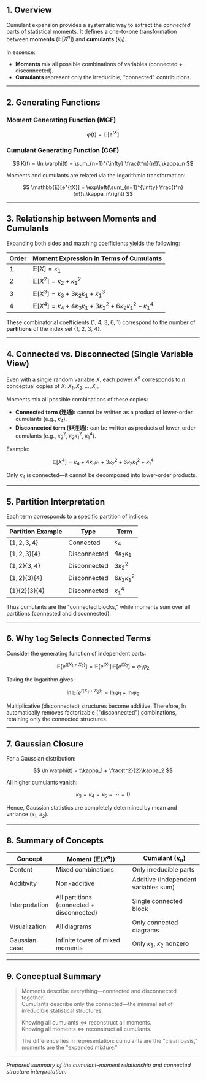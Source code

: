 ## 1. Overview

Cumulant expansion provides a systematic way to extract the *connected* parts of statistical moments. It defines a one-to-one transformation between **moments** ($\mathbb{E}[X^n]$) and **cumulants** ($\kappa_n$).

In essence:

- **Moments** mix all possible combinations of variables (connected + disconnected).
- **Cumulants** represent only the irreducible, "connected" contributions.

---

## 2. Generating Functions

### Moment Generating Function (MGF)

$$
\varphi(t) = \mathbb{E}[e^{tX}]
$$

### Cumulant Generating Function (CGF)

$$
K(t) = \ln \varphi(t) = \sum_{n=1}^{\infty} \frac{t^n}{n!}\,\kappa_n
$$

Moments and cumulants are related via the logarithmic transformation:

$$
\mathbb{E}[e^{tX}] = \exp\left(\sum_{n=1}^{\infty} \frac{t^n}{n!}\,\kappa_n\right)
$$

---

## 3. Relationship between Moments and Cumulants

Expanding both sides and matching coefficients yields the following:

| Order | Moment Expression in Terms of Cumulants |
| --- | --- |
| 1 | $\mathbb{E}[X] = \kappa_1$ |
| 2 | $\mathbb{E}[X^2] = \kappa_2 + \kappa_1^2$ |
| 3 | $\mathbb{E}[X^3] = \kappa_3 + 3\kappa_2\kappa_1 + \kappa_1^3$ |
| 4 | $\mathbb{E}[X^4] = \kappa_4 + 4\kappa_3\kappa_1 + 3\kappa_2^2 + 6\kappa_2\kappa_1^2 + \kappa_1^4$ |

These combinatorial coefficients (1, 4, 3, 6, 1) correspond to the number of **partitions** of the index set {1, 2, 3, 4}.

---

## 4. Connected vs. Disconnected (Single Variable View)

Even with a single random variable $X$, each power $X^n$ corresponds to $n$ conceptual copies of $X$: $X_1, X_2, \ldots, X_n$.

Moments mix all possible combinations of these copies:

- **Connected term (连通):** cannot be written as a product of lower-order cumulants (e.g., $\kappa_4$).
- **Disconnected term (非连通):** can be written as products of lower-order cumulants (e.g., $\kappa_2^2$, $\kappa_2 \kappa_1^2$, $\kappa_1^4$).

Example:

$$
\mathbb{E}[X^4] = \kappa_4 + 4\kappa_3\kappa_1 + 3\kappa_2^2 + 6\kappa_2\kappa_1^2 + \kappa_1^4
$$

Only $\kappa_4$ is connected—it cannot be decomposed into lower-order products.

---

## 5. Partition Interpretation

Each term corresponds to a specific partition of indices:

| Partition Example | Type | Term |
| --- | --- | --- |
| $\{1,2,3,4\}$ | Connected | $\kappa_4$ |
| $\{1,2,3\}\{4\}$ | Disconnected | $4\kappa_3\kappa_1$ |
| $\{1,2\}\{3,4\}$ | Disconnected | $3\kappa_2^2$ |
| $\{1,2\}\{3\}\{4\}$ | Disconnected | $6\kappa_2\kappa_1^2$ |
| $\{1\}\{2\}\{3\}\{4\}$ | Disconnected | $\kappa_1^4$ |

Thus cumulants are the "connected blocks," while moments sum over all partitions (connected and disconnected).

---

## 6. Why `log` Selects Connected Terms

Consider the generating function of independent parts:

$$
\mathbb{E}[e^{t(X_1 + X_2)}] = \mathbb{E}[e^{tX_1}]\,\mathbb{E}[e^{tX_2}] = \varphi_1 \varphi_2
$$

Taking the logarithm gives:

$$
\ln \mathbb{E}[e^{t(X_1 + X_2)}] = \ln \varphi_1 + \ln \varphi_2
$$

Multiplicative (disconnected) structures become additive. Therefore, $\ln$ automatically removes factorizable ("disconnected") combinations, retaining only the connected structures.

---

## 7. Gaussian Closure

For a Gaussian distribution:

$$
\ln \varphi(t) = t\kappa_1 + \frac{t^2}{2}\kappa_2
$$

All higher cumulants vanish:

$$
\kappa_3 = \kappa_4 = \kappa_5 = \cdots = 0
$$

Hence, Gaussian statistics are completely determined by mean and variance ($\kappa_1$, $\kappa_2$).

---

## 8. Summary of Concepts

| Concept | Moment ($\mathbb{E}[X^n]$) | Cumulant ($\kappa_n$) |
| --- | --- | --- |
| Content | Mixed combinations | Only irreducible parts |
| Additivity | Non-additive | Additive (independent variables sum) |
| Interpretation | All partitions (connected + disconnected) | Single connected block |
| Visualization | All diagrams | Only connected diagrams |
| Gaussian case | Infinite tower of mixed moments | Only $\kappa_1$, $\kappa_2$ nonzero |

---

## 9. Conceptual Summary

> Moments describe everything—connected and disconnected together.  
> Cumulants describe only the connected—the minimal set of irreducible statistical structures.
>
> Knowing all cumulants ⇔ reconstruct all moments.  
> Knowing all moments ⇔ reconstruct all cumulants.
>
> The difference lies in representation: cumulants are the "clean basis," moments are the "expanded mixture."

---

*Prepared summary of the cumulant–moment relationship and connected structure interpretation.*
